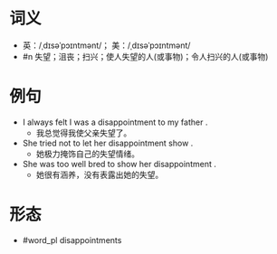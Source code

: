 # 词义
- 英：/ˌdɪsəˈpɔɪntmənt/； 美：/ˌdɪsəˈpɔɪntmənt/
- #n 失望；沮丧；扫兴；使人失望的人(或事物)；令人扫兴的人(或事物)
# 例句
- I always felt I was a disappointment to my father .
	- 我总觉得我使父亲失望了。
- She tried not to let her disappointment show .
	- 她极力掩饰自己的失望情绪。
- She was too well bred to show her disappointment .
	- 她很有涵养，没有表露出她的失望。
# 形态
- #word_pl disappointments
